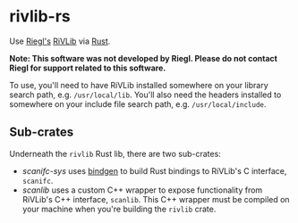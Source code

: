# rivlib-rs

Use [Riegl's](www.riegl.com/) [RiVLib](http://www.riegl.com/index.php?id=224) via [Rust](https://www.rust-lang.org/).

**Note: This software was not developed by Riegl.
Please do not contact Riegl for support related to this software.**

To use, you'll need to have RiVLib installed somewhere on your library search path, e.g. `/usr/local/lib`.
You'll also need the headers installed to somewhere on your include file search path, e.g. `/usr/local/include`.

## Sub-crates

Underneath the `rivlib` Rust lib, there are two sub-crates:

- *scanifc-sys* uses [bindgen](https://github.com/rust-lang-nursery/rust-bindgen) to build Rust bindings to RiVLib's C interface, `scanifc`.
- *scanlib* uses a custom C++ wrapper to expose functionality from RiVLib's C++ interface, `scanlib`.
  This C++ wrapper must be compiled on your machine when you're building the `rivlib` crate.
